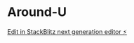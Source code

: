 # Around-U

[Edit in StackBlitz next generation editor ⚡️](https://stackblitz.com/~/github.com/0phl/Around-U)
